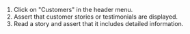 1. Click on "Customers" in the header menu.
2. Assert that customer stories or testimonials are displayed.
3. Read a story and assert that it includes detailed information.